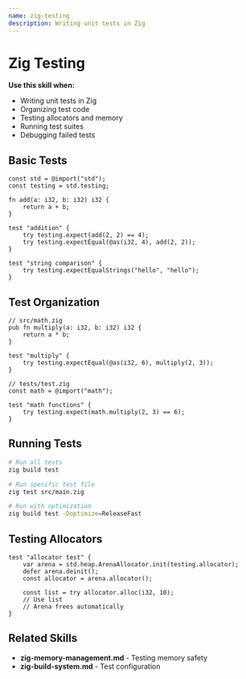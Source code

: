 ```yaml
---
name: zig-testing
description: Writing unit tests in Zig
---
```




# Zig Testing

**Use this skill when:**
- Writing unit tests in Zig
- Organizing test code
- Testing allocators and memory
- Running test suites
- Debugging failed tests

## Basic Tests

```zig
const std = @import("std");
const testing = std.testing;

fn add(a: i32, b: i32) i32 {
    return a + b;
}

test "addition" {
    try testing.expect(add(2, 2) == 4);
    try testing.expectEqual(@as(i32, 4), add(2, 2));
}

test "string comparison" {
    try testing.expectEqualStrings("hello", "hello");
}
```

## Test Organization

```zig
// src/math.zig
pub fn multiply(a: i32, b: i32) i32 {
    return a * b;
}

test "multiply" {
    try testing.expectEqual(@as(i32, 6), multiply(2, 3));
}

// tests/test.zig
const math = @import("math");

test "math functions" {
    try testing.expect(math.multiply(2, 3) == 6);
}
```

## Running Tests

```bash
# Run all tests
zig build test

# Run specific test file
zig test src/main.zig

# Run with optimization
zig build test -Doptimize=ReleaseFast
```

## Testing Allocators

```zig
test "allocator test" {
    var arena = std.heap.ArenaAllocator.init(testing.allocator);
    defer arena.deinit();
    const allocator = arena.allocator();

    const list = try allocator.alloc(i32, 10);
    // Use list
    // Arena frees automatically
}
```

## Related Skills

- **zig-memory-management.md** - Testing memory safety
- **zig-build-system.md** - Test configuration

